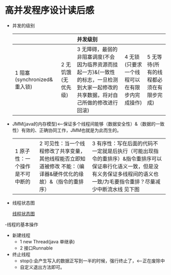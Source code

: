  #  高并发程序设计读后感
 
 - 并发的级别
 
   |||并发级别|||
   | :--------  | :--------  |  :--------  |   :--------  | :------|
   |1 阻塞(synchronized&重入锁)|2 无饥饿(无优先级)|3 无障碍，最弱的非阻塞调度(不会因为临界资源而挂起一方)&(一致性的标志，一旦检测到大家一起修改的共享数据，将对自己所做的修改进行回滚)|4 无锁(只要求一个线程可以在有限步内完成操作)|5 无等待(所有的线程都必须在有限步完成)|

- JMM(java的内存模型)<--保证多个线程间能够（数据安全性）&（数据的一致性）有效的、正确协同工作，JMM也就是为此而生的。
  
   ||||
   | :------ | :------| :------|
   |1 原子性：一个操作是不可中断的|2 可见性：当一个线程修改了共享变量，其他线程能否立即知道被修改 不能：（编译器&硬件优化的缘故）&（指令的重排序）|3 有序性：写在后面的代码不一定就是后执行（可能出现指令的重排序）&指令重排序可以保证串行化语义一致，但是没有义务保证多线程间的语义也一致/为毛要指令重排？尽量减少中断流水线 见下图|
     
     
     
- 线程状态图

   [线程状态图](b.md)

-线程的基本操作
   - 新建线程
     - 1 new Thread(java 单继承)
     - 2 接口Runnable
   - 终止线程
     - stop():会产生写入的数据正写到一半的时候，强行终止了，<--正在废除中
     - 自定义退出方法即可。    
   